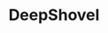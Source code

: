 ---
layout: page
title: DeepShovel
description: Geoscientists, as well as researchers in many fields, need to read a huge amount of literature to locate, extract, and aggregate relevant results and data to enable future research or to build a scientific database, but there is no existing system to support this use case well.
img: assets/img/deepshovel/framework.png
redirect: https://deepshovel.acemap.cn
importance: 2
category: Research
---